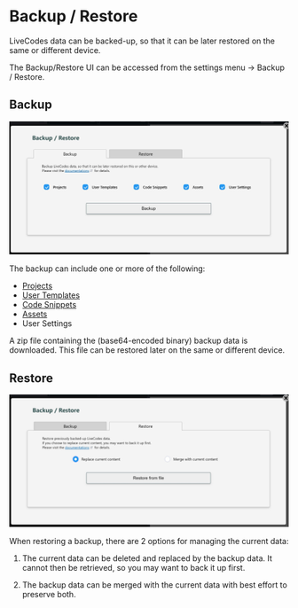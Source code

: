 # Backup / Restore

LiveCodes data can be backed-up, so that it can be later restored on the same or different device.

The Backup/Restore UI can be accessed from the settings menu → Backup / Restore.

## Backup

![LiveCode Backup](../../static/img/screenshots/backup.jpg)

The backup can include one or more of the following:

- [Projects](./projects.md)
- [User Templates](./templates.md)
- [Code Snippets](./snippets.md)
- [Assets](./assets.md)
- User Settings

A zip file containing the (base64-encoded binary) backup data is downloaded. This file can be restored later on the same or different device.

## Restore

![LiveCode Restore](../../static/img/screenshots/restore.jpg)

When restoring a backup, there are 2 options for managing the current data:

1. The current data can be deleted and replaced by the backup data. It cannot then be retrieved, so you may want to back it up first.

2. The backup data can be merged with the current data with best effort to preserve both.
